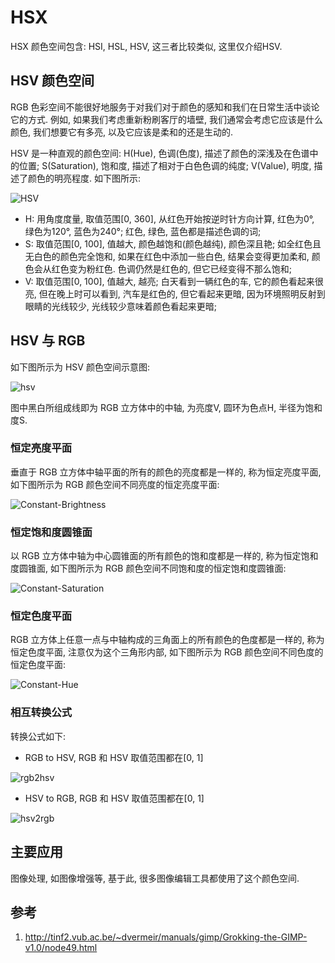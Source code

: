 # HSX

HSX 颜色空间包含: HSI, HSL, HSV, 这三者比较类似, 这里仅介绍HSV.

## HSV 颜色空间

RGB 色彩空间不能很好地服务于对我们对于颜色的感知和我们在日常生活中谈论它的方式. 例如, 如果我们考虑重新粉刷客厅的墙壁, 我们通常会考虑它应该是什么颜色, 我们想要它有多亮, 以及它应该是柔和的还是生动的.

HSV 是一种直观的颜色空间: H(Hue), 色调(色度), 描述了颜色的深浅及在色谱中的位置; S(Saturation), 饱和度, 描述了相对于白色色调的纯度; V(Value), 明度, 描述了颜色的明亮程度. 如下图所示:

![HSV](https://gitee.com/yfor1008/pictures/raw/master/HSV.gif)

- H: 用角度度量, 取值范围[0, 360], 从红色开始按逆时针方向计算, 红色为0°, 绿色为120°, 蓝色为240°; 红色, 绿色, 蓝色都是描述色调的词;
- S: 取值范围[0, 100], 值越大, 颜色越饱和(颜色越纯), 颜色深且艳; 如全红色且无白色的颜色完全饱和, 如果在红色中添加一些白色, 结果会变得更加柔和, 颜色会从红色变为粉红色. 色调仍然是红色的, 但它已经变得不那么饱和;
- V: 取值范围[0, 100], 值越大, 越亮; 白天看到一辆红色的车, 它的颜色看起来很亮, 但在晚上时可以看到, 汽车是红色的, 但它看起来更暗, 因为环境照明反射到眼睛的光线较少, 光线较少意味着颜色看起来更暗;

## HSV 与 RGB

如下图所示为 HSV 颜色空间示意图:

![hsv](https://gitee.com/yfor1008/pictures/raw/master/hsv.jpg)

图中黑白所组成线即为 RGB 立方体中的中轴, 为亮度V, 圆环为色点H, 半径为饱和度S.

### 恒定亮度平面

垂直于 RGB 立方体中轴平面的所有的颜色的亮度都是一样的, 称为恒定亮度平面, 如下图所示为 RGB 颜色空间不同亮度的恒定亮度平面:

![Constant-Brightness](https://gitee.com/yfor1008/pictures/raw/master/Constant-Brightness.gif)

### 恒定饱和度圆锥面

以 RGB 立方体中轴为中心圆锥面的所有颜色的饱和度都是一样的, 称为恒定饱和度圆锥面, 如下图所示为 RGB 颜色空间不同饱和度的恒定饱和度圆锥面:

![Constant-Saturation](https://gitee.com/yfor1008/pictures/raw/master/Constant-Saturation.gif)

### 恒定色度平面

RGB 立方体上任意一点与中轴构成的三角面上的所有颜色的色度都是一样的, 称为恒定色度平面, 注意仅为这个三角形内部, 如下图所示为 RGB 颜色空间不同色度的恒定色度平面:

![Constant-Hue](https://gitee.com/yfor1008/pictures/raw/master/Constant-Hue.gif)

### 相互转换公式

转换公式如下:

- RGB to HSV, RGB 和 HSV 取值范围都在[0, 1]

![rgb2hsv](https://gitee.com/yfor1008/pictures/raw/master/rgb2hsv.png)

- HSV to RGB, RGB 和 HSV 取值范围都在[0, 1]

![hsv2rgb](https://gitee.com/yfor1008/pictures/raw/master/hsv2rgb.png)

## 主要应用

图像处理, 如图像增强等, 基于此, 很多图像编辑工具都使用了这个颜色空间.



## 参考

1. http://tinf2.vub.ac.be/~dvermeir/manuals/gimp/Grokking-the-GIMP-v1.0/node49.html

